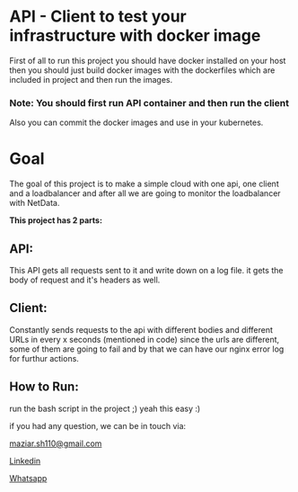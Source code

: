 # API - Client to test your infrastructure with docker image
First of all to run this project you should have docker installed on your host then you should just build docker images with the dockerfiles which are included in project and then run the images. 
### Note: **You should first run API container and then run the client**
Also you can commit the docker images and use in your kubernetes. 

# Goal
The goal of this project is to make a simple cloud with one api, one client and a loadbalancer and after all we are going to monitor the loadbalancer with NetData.

**This project has 2 parts:**

## API:

This API gets all requests sent to it and write down on a log file. it gets the body of request and it's headers as well.

## Client:
Constantly sends requests to the api with different bodies and different URLs in every x seconds (mentioned in code) 
since the urls are different, some of them are going to fail and by that we can have our nginx error log for furthur actions.

## How to Run:
run the bash script in the project ;) yeah this easy :)


if you had any question, we can be in touch via:

[maziar.sh110@gmail.com](mailto:maziar.sh110@gmail.com)

[Linkedin](https://www.linkedin.com/in/maziar-shahsavanpour-a4210088/)

[Whatsapp](https://api.whatsapp.com/send?phone=+989156262067)
